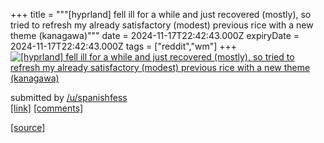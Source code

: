 +++
title = """[hyprland] fell ill for a while and just recovered (mostly), so tried to refresh my already satisfactory (modest) previous rice with a new theme (kanagawa)"""
date = 2024-11-17T22:42:43.000Z
expiryDate = 2024-11-17T22:42:43.000Z
tags = ["reddit","wm"]
+++
[![[hyprland] fell ill for a while and just recovered (mostly), so tried to refresh my already satisfactory (modest) previous rice with a new theme (kanagawa)](https://b.thumbs.redditmedia.com/oxW_DpL0aVFru4yUJZ2h-0nYn-FB5B_PnO1Z9v8aVYg.jpg "[hyprland] fell ill for a while and just recovered (mostly), so tried to refresh my already satisfactory (modest) previous rice with a new theme (kanagawa)")](https://www.reddit.com/r/unixporn/comments/1gtpuej/hyprland_fell_ill_for_a_while_and_just_recovered/)

submitted by [/u/spanishfess](https://www.reddit.com/user/spanishfess)  
[\[link\]](https://www.reddit.com/gallery/1gtpuej) [\[comments\]](https://www.reddit.com/r/unixporn/comments/1gtpuej/hyprland_fell_ill_for_a_while_and_just_recovered/)

[[source]](https://www.reddit.com/r/unixporn/comments/1gtpuej/hyprland_fell_ill_for_a_while_and_just_recovered/)
